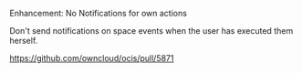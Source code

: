 Enhancement: No Notifications for own actions

Don't send notifications on space events when the user has executed them herself.

https://github.com/owncloud/ocis/pull/5871
